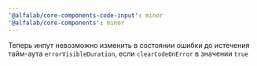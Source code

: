 ```yaml
---
'@alfalab/core-components-code-input': minor
'@alfalab/core-components': minor
---
```


Теперь инпут невозможно изменить в состоянии ошибки до истечения тайм-аута `errorVisibleDuration`, если `clearCodeOnError` в значении `true`
